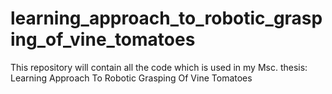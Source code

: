 # learning_approach_to_robotic_grasping_of_vine_tomatoes
This repository will contain all the code which is used in my Msc. thesis: Learning Approach To Robotic Grasping Of Vine Tomatoes
